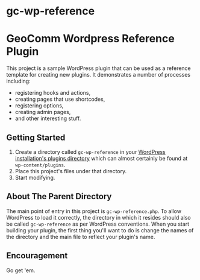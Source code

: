# gc-wp-reference
GeoComm Wordpress Reference Plugin
==================================

This project is a sample WordPress plugin that can be used as a reference template for creating new plugins.  It demonstrates a number of processes including:

  - registering hooks and actions,
  - creating pages that use shortcodes,
  - registering options,
  - creating admin pages,
  - and other interesting stuff.

Getting Started
---------------
1.  Create a directory called `gc-wp-reference` in your [WordPress installation's plugins directory](https://codex.wordpress.org/Determining_Plugin_and_Content_Directories) which can almost certainly be found at `wp-content/plugins`.
2.  Place this project's files under that directory.
3.  Start modifying.

About The Parent Directory
--------------------------
The main point of entry in this project is `gc-wp-reference.php`.  To allow WordPress to load it correctly, the directory in which it resides should also be called `gc-wp-reference` as per WordPress conventions.  When you start building your plugin, the first thing you'll want to do is change the names of the directory and the main file to reflect your plugin's name.

Encouragement
-------------
Go get 'em.

